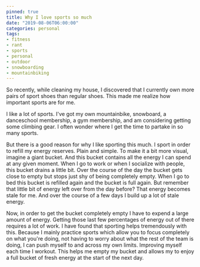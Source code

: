 ```yaml
---
pinned: true
title: Why I love sports so much
date: "2019-08-06T06:00:00"
categories: personal
tags:
- fitness
- rant
- sports
- personal
- outdoor
- snowboarding
- mountainbiking
---
```


So recently, while cleaning my house, I discovered that I currently own more pairs of sport shoes than regular shoes. This made me realize how important sports are for me.

<!--more-->

I like a lot of sports. I've got my own mountainbike, snowboard, a danceschool membership, a gym membership, and am considering getting some climbing gear. I often wonder where I get the time to partake in so many sports.

But there is a good reason for why I like sporting this much. I sport in order to refill my energy reserves. Plain and simple. To make it a bit more visual, imagine a giant bucket. And this bucket contains all the energy I can spend at any given moment. When I go to work or when I socialize with people, this bucket drains a little bit. Over the course of the day the bucket gets close to empty but stops just shy of being completely empty. When I go to bed this bucket is refilled again and the bucket is full again. But remember that little bit of energy left over from the day before? That energy becomes stale for me. And over the course of a few days I build up a lot of stale energy.

Now, in order to get the bucket completely empty I have to expend a large amount of energy. Getting those last few percentages of energy out of there requires a lot of work. I have found that sporting helps tremendously with this. Because I mainly practice sports which allow you to focus completely on what you're doing, not having to worry about what the rest of the team is doing, I can push myself to and across my own limits. Improving myself each time I workout. This helps me empty my bucket and allows my to enjoy a full bucket of fresh energy at the start of the next day.
